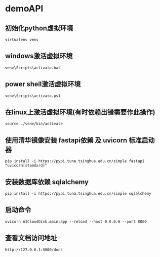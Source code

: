 # demoAPI
## 初始化python虚拟环境
`virtualenv venv`
## windows激活虚拟环境
`venv\Scripts\activate.bat`
## power shell激活虚拟环境
`venv\Scripts\activate.ps1`
## 在linux上激活虚拟环境(有时依赖出错需要作此操作)
`source ./venv/bin/activate`
## 使用清华镜像安装 fastapi依赖 及  uvicorn 标准启动器
`pip install -i https://pypi.tuna.tsinghua.edu.cn/simple fastapi "uvicorn[standard]"`
## 安装数据库依赖 sqlalchemy
`pip install -i https://pypi.tuna.tsinghua.edu.cn/simple sqlalchemy`
## 启动命令
`uvicorn AICloudDisk.main:app --reload --host 0.0.0.0 --port 8000`
## 查看文档访问地址
`http://127.0.0.1:8000/docs`